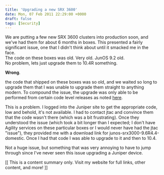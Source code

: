 ```yaml
---
title: 'Upgrading a new SRX 3600'
date: Mon, 07 Feb 2011 22:29:00 +0000
draft: false
tags: [Security]
---
```


We are putting a few new SRX 3600 clusters into production soon, and we've had them for about 6 months in boxes. This presented a fairly significant issue, one that I didn't think about until it smacked me in the face.  
The code on these boxes was old. Very old. JunOS 9.2 old.  
No problem, lets just upgrade them to 10.4R something.

**Wrong**.

  

the code that shipped on these boxes was so old, and we waited so long to upgrade them that I was unable to upgrade them straight to anything modern. To compound the issue, the upgrade was only able to be performed from certain code level releases as noted [here](http://forums.juniper.net/t5/SRX-Services-Gateway/SRX-3400-upgrade-failure/m-p/55416).

  

This is a problem. I logged into the Juniper site to get the appropriate code, low and behold, it's not available. I had to contact jtac and convince them that the code wasn't there (which was a bit frustrating). Once they understood the issue (which took a bit longer than I expected; I don't have Agility services on these particular boxes or I would never have had the jtac "issue"), they provided me with a download link for junos-srx3000-9.6R4.4-domestic. Once I had that code I was able to upgrade to it and then to 10.4.

  

Not a huge issue, but something that was very annoying to have to jump through since I've never seen this issue upgrading a Juniper device.

  

  

\[\[ This is a content summary only. Visit my website for full links, other content, and more! \]\]